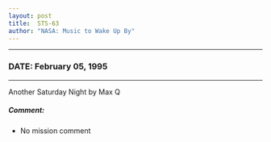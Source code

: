 ```yaml
---
layout: post
title:  STS-63
author: "NASA: Music to Wake Up By"
---
```


----
### DATE: February 05, 1995
----
Another Saturday Night by Max Q

##### Comment:
* No mission comment
